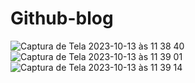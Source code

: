 # Github-blog
![Captura de Tela 2023-10-13 às 11 38 40](https://github.com/GabrielBDZZ/Github-blog/assets/122994741/7b9b6b4f-5435-4651-92c2-c33fd04df0fb)
![Captura de Tela 2023-10-13 às 11 39 01](https://github.com/GabrielBDZZ/Github-blog/assets/122994741/2cfd9c81-29fc-4ea1-99cf-ab78235951d7)
![Captura de Tela 2023-10-13 às 11 39 14](https://github.com/GabrielBDZZ/Github-blog/assets/122994741/c99f4591-68e6-4a97-aa9b-30ad0372dd6f)
